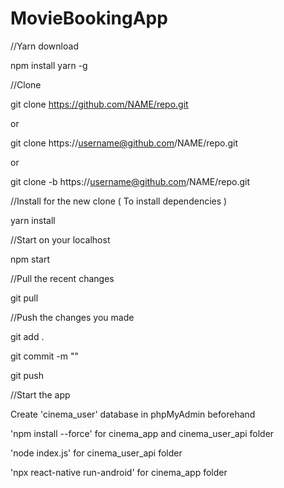 # MovieBookingApp

//Yarn download

npm install yarn -g

//Clone

git clone https://github.com/NAME/repo.git

or

git clone https://username@github.com/NAME/repo.git

or

git clone -b <branch-name> https://username@github.com/NAME/repo.git

//Install for the new clone ( To install dependencies )

  yarn install

//Start on your localhost

  npm start

//Pull the recent changes

  git pull

//Push the changes you made

  git add .

  git commit -m "<message>"

  git push
  
//Start the app

Create 'cinema_user' database in phpMyAdmin beforehand

'npm install --force' for cinema_app and cinema_user_api folder

'node index.js' for cinema_user_api folder

'npx react-native run-android' for cinema_app folder
